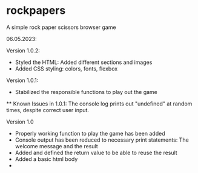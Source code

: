 # rockpapers
A simple rock paper scissors browser game

06.05.2023: 

Version 1.0.2: 

- Styled the HTML: Added different sections and images 
- Added CSS styling: colors, fonts, flexbox 

Version 1.0.1: 

- Stabilized the responsible functions to play out the game 

** Known Issues in 1.0.1: 
The console log prints out "undefined" at random times, despite correct user input. 

Version 1.0 

- Properly working function to play the game has been added 
- Console output has been reduced to necessary print statements: The welcome message and the result 
- Added and defined the return value to be able to reuse the result 
- Added a basic html body 
- 
